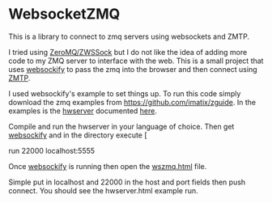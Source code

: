 # WebsocketZMQ
This is a library to connect to zmq servers using websockets and ZMTP.

I tried using <a href="https://github.com/zeromq/zwssock/">ZeroMQ/ZWSSock</a> but I do not like the idea of adding more code to my ZMQ server to interface with the web.  This is a small project that uses <a href="https://github.com/kanaka/websockify">websockify</a> to pass the zmq into the browser and then connect using <a href="http://rfc.zeromq.org/spec:23">ZMTP</a>.

I used websockify's example to set things up.  To run this code simply download the zmq examples from https://github.com/imatix/zguide.  In the examples is the <a href="https://github.com/imatix/zguide/blob/master/examples/C/hwserver.c">hwserver</a> documented <a href="http://zguide.zeromq.org/page:all#Ask-and-Ye-Shall-Receive">here</a>.

Compile and run the hwserver in your language of choice.  Then get <a href="https://github.com/kanaka/websockify">websockify</a> and in the directory execute [

run 22000 localhost:5555

Once <a href="https://github.com/kanaka/websockify">websockify</a> is running then open the <a href="http://rawgit.com/granolamatt/WebsocketZMQ/master/wszmq.html">wszmq.html</a> file.

Simple put in localhost and 22000 in the host and port fields then push connect.  You should see the hwserver.html example run.

